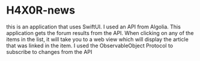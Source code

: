 # H4X0R-news

this is an application that uses SwiftUI. I used an API from Algolia. This application gets the forum results from the API. 
When clicking on any of the items in the list, it will take you to a web view which will display the article that was linked in the item.
I used the ObservableObject Protocol to subscribe to changes from the API

